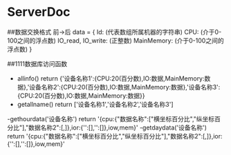 ServerDoc
=============

##数据交换格式
前->后
data = {
	Id: (代表数组所属机器的字符串)
	CPU: (介于0-100之间的浮点数)
	IO_read, IO_write: (正整数)
	MainMemory: (介于0-100之间的浮点数)
}


##1111数据库访问函数

- allinfo() return  {'设备名称1':{CPU:20(百分数),IO:数据,MainMemory:数据},'设备名称2':{CPU:20(百分数),IO:数据,MainMemory:数据},'设备名称3':{CPU:20(百分数),IO:数据,MainMemory:数据}}
- getallname() return ['设备名称1','设备名称2','设备名称3']

-gethourdata('设备名称') return '{cpu:{"数据名称":["横坐标百分比","纵坐标百分比"],"数据名称2":[,]},ior:{'':[],'':[]},iow,mem}'
-getdaydata('设备名称') return '{cpu:{"数据名称":["横坐标百分比","纵坐标百分比"],"数据名称2":[,]},ior:{'':[],'':[]},iow,mem}'
